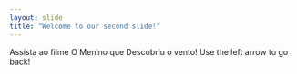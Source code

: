 ```yaml
---
layout: slide
title: "Welcome to our second slide!"
---
```

Assista ao filme O Menino que Descobriu o vento!
Use the left arrow to go back!
